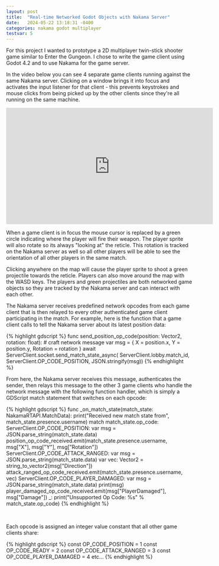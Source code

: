 ```yaml
---
layout: post
title:  "Real-time Networked Godot Objects with Nakama Server"
date:   2024-05-22 13:18:31 -0400
categories: nakama godot multiplayer
testvar: 5
---
```

For this project I wanted to prototype a 2D multiplayer twin-stick shooter game similar to Enter the Gungeon. I chose to write the game client using Godot 4.2 and
to use Nakama for the game server.

In the video below you can see 4 separate game clients running against the same Nakama server. Clicking on a window brings it into focus and activates the input
listener for that client - this prevents keystrokes and mouse clicks from being picked up by the other clients since they're all running on the same machine.

<iframe width="560" height="315" src="https://www.youtube.com/embed/E9laPeN2yeY?si=6qnN7Po5nw9BVZiH" title="YouTube video player" frameborder="0" allow="accelerometer; autoplay; clipboard-write; encrypted-media; gyroscope; picture-in-picture; web-share" referrerpolicy="strict-origin-when-cross-origin" allowfullscreen></iframe>

<br />

When a game client is in focus the mouse cursor is replaced by a green circle indicating where the player will fire their weapon. The player sprite will also rotate
so its always "looking at" the reticle. This rotation is tracked on the Nakama server as well so all other players will be able to see the orientation of all other players in
the same match.

Clicking anywhere on the map will cause the player sprite to shoot a green projectile towards the reticle. Players can also move
around the map with the WASD keys. The players and green projectiles are both networked game objects so they are tracked by the Nakama server and can interact with each other.

The Nakama server receives predefined network opcodes from each game client that is then relayed to every other authenticated game client participating in the match.
For example, here is the function that a game client calls to tell the Nakama server about its latest position data:

{% highlight gdscript %}
func send_position_op_code(position: Vector2, rotation: float):
	# craft network message
	var msg = {
		X = position.x,
		Y = position.y,
		Rotation = rotation
	}
	await ServerClient.socket.send_match_state_async(
		ServerClient.lobby.match_id, 
		ServerClient.OP_CODE_POSITION, 
		JSON.stringify(msg))
{% endhighlight %}

From here, the Nakama server receives this message, authenticates the sender, then relays this message to the other 3 game clients who handle the network message with
the following function handler, which is simply a GDScript match statement that switches on each opcode:

{% highlight gdscript %}
func _on_match_state(match_state: NakamaRTAPI.MatchData):
	print("Received new match state from", match_state.presence.username)
	match match_state.op_code:
		ServerClient.OP_CODE_POSITION:
			var msg = JSON.parse_string(match_state.data)
			position_op_code_received.emit(match_state.presence.username, msg["X"], msg["Y"], msg["Rotation"])
		ServerClient.OP_CODE_ATTACK_RANGED:
			var msg = JSON.parse_string(match_state.data)
			var vec: Vector2 = string_to_vector2(msg["Direction"])
			attack_ranged_op_code_received.emit(match_state.presence.username, vec)
		ServerClient.OP_CODE_PLAYER_DAMAGED:
			var msg = JSON.parse_string(match_state.data)
			print(msg)
			player_damaged_op_code_received.emit(msg["PlayerDamaged"], msg["Damage"])
		_:
			print("Unsupported Op Code: %s" % match_state.op_code)
{% endhighlight %}

<br />

Each opcode is assigned an integer value constant that all other game clients share:

{% highlight gdscript %}
const OP_CODE_POSITION = 1
const OP_CODE_READY = 2
const OP_CODE_ATTACK_RANGED = 3
const OP_CODE_PLAYER_DAMAGED = 4
etc...
{% endhighlight %}